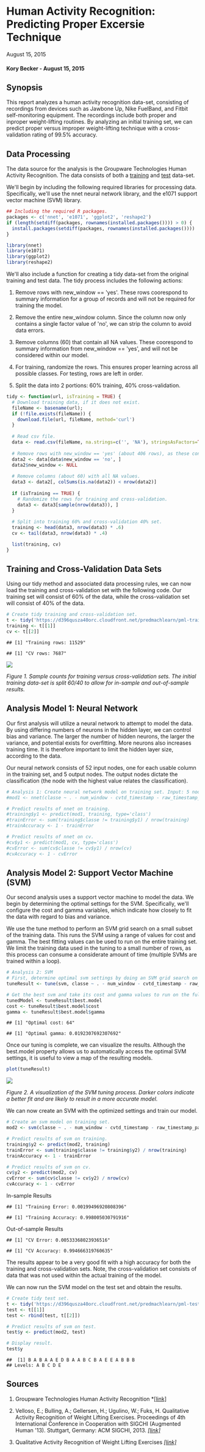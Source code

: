# Human Activity Recognition: Predicting Proper Excersie Technique
August 15, 2015  

#### Kory Becker - August 15, 2015

## Synopsis

This report analyzes a human activity recognition data-set, consisting of recordings from devices such as Jawbone Up, Nike FuelBand, and Fitbit self-monitoring equipment. The recordings include both proper and inproper weight-lifting routines. By analyzing an initial training set, we can predict proper versus improper weight-lifting technique with a cross-validation rating of 99.5% accuracy.

## Data Processing

The data source for the analysis is the Groupware Technologies Human Activity Recognition. The data consists of both a [training](https://d396qusza40orc.cloudfront.net/predmachlearn/pml-training.csv) and [test](https://d396qusza40orc.cloudfront.net/predmachlearn/pml-testing.csv) data-set.

We'll begin by including the following required libraries for processing data. Specifically, we'll use the nnet neural network library, and the e1071 support vector machine (SVM) library.


```r
## Including the required R packages.
packages <- c('nnet', 'e1071', 'ggplot2', 'reshape2')
if (length(setdiff(packages, rownames(installed.packages()))) > 0) {
  install.packages(setdiff(packages, rownames(installed.packages())))  
}

library(nnet)
library(e1071)
library(ggplot2)
library(reshape2)
```

We'll also include a function for creating a tidy data-set from the original training and test data. The tidy process includes the following actions:

1. Remove rows with new_window == 'yes'. These rows coorespond to summary information for a group of records and will not be required for training the model.

2. Remove the entire new_window column. Since the column now only contains a single factor value of 'no', we can strip the column to avoid data errors.

3. Remove columns (60) that contain all NA values. These coorespond to summary information from new_window == 'yes', and will not be considered within our model.

4. For training, randomize the rows. This ensures proper learning across all possible classes. For testing, rows are left in order.

5. Split the data into 2 portions: 60% training, 40% cross-validation.


```r
tidy <- function(url, isTraining = TRUE) {
  # Download training data, if it does not exist.
  fileName <- basename(url);
  if (!file.exists(fileName)) {
    download.file(url, fileName, method='curl')
  }
  
  # Read csv file.
  data <- read.csv(fileName, na.strings=c('', 'NA'), stringsAsFactors=TRUE)
  
  # Remove rows with new_window == 'yes' (about 406 rows), as these contain summary information.
  data2 <- data[data$new_window == 'no', ]
  data2$new_window <- NULL
  
  # Remove columns (about 60) with all NA values.
  data3 <- data2[, colSums(is.na(data2)) < nrow(data2)]
  
  if (isTraining == TRUE) {
    # Randomize the rows for training and cross-validation.
    data3 <- data3[sample(nrow(data3)), ]
  }
  
  # Split into training 60% and cross-validation 40% set.
  training <- head(data3, nrow(data3) * .6)
  cv <- tail(data3, nrow(data3) * .4)

  list(training, cv)
}
```

## Training and Cross-Validation Data Sets

Using our tidy method and associated data processing rules, we can now load the training and cross-validation set with the following code. Our training set will consist of 60% of the data, while the cross-validation set will consist of 40% of the data.


```r
# Create tidy training and cross-validation set.
t <- tidy('https://d396qusza40orc.cloudfront.net/predmachlearn/pml-training.csv')
training <- t[[1]]
cv <- t[[2]]
```


```
## [1] "Training rows: 11529"
```

```
## [1] "CV rows: 7687"
```

![](predict_files/figure-html/unnamed-chunk-4-1.png) 

*Figure 1. Sample counts for training versus cross-validation sets. The initial training data-set is split 60/40 to allow for in-sample and out-of-sample results.*

## Analysis Model 1: Neural Network

Our first analysis will utilize a neural network to attempt to model the data. By using differing numbers of neurons in the hidden layer, we can control bias and variance. The larger the number of hidden neurons, the larger the variance, and potential exists for overfitting. More neurons also increases training time. It is therefore important to limit the hidden layer size, according to the data.

Our neural network consists of 52 input nodes, one for each usable column in the training set, and 5 output nodes. The output nodes dictate the classification (the node with the highest value relates the classification).


```r
# Analysis 1: Create neural network model on training set. Input: 5 nodes, Hidden: 8 nodes, Output: 1 node.
#mod1 <- nnet(classe ~ . - num_window - cvtd_timestamp - raw_timestamp_part_1 - raw_timestamp_part_2 - user_name - X, data = training, maxit = 10000, size = 12)

# Predict results of nnet on training.
#training$y1 <- predict(mod1, training, type='class')
#trainError <- sum(training$classe != training$y1) / nrow(training)
#trainAccuracy <- 1 - trainError

# Predict results of nnet on cv.
#cv$y1 <- predict(mod1, cv, type='class')
#cvError <- sum(cv$classe != cv$y1) / nrow(cv)
#cvAccuracy <- 1 - cvError
```

## Analysis Model 2: Support Vector Machine (SVM)

Our second analysis uses a support vector machine to model the data. We begin by determining the optimal settings for the SVM. Specifically, we'll configure the cost and gamma variables, which indicate how closely to fit the data with regard to bias and variance.

We use the tune method to perform an SVM grid search on a small subset of the training data. This runs the SVM using a range of values for cost and gamma. The best fitting values can be used to run on the entire training set. We limit the training data used in the tuning to a small number of rows, as this process can consume a considerate amount of time (multiple SVMs are trained within a loop).


```r
# Analysis 2: SVM
# First, determine optimal svm settings by doing an SVM grid search on a subset of the training data (doing a grid search on the full training set would take too long). epsilon = from 0 to 1, step 0.3. cost = 2^2, 2^3 ... 2^6.
tuneResult <- tune(svm, classe ~ . - num_window - cvtd_timestamp - raw_timestamp_part_1 - raw_timestamp_part_2 - user_name - X, data = head(training, 1000), ranges = list(epsilon = seq(0,1,0.3), cost = 2^(2:6)))

# Get the best svm and take its cost and gamma values to run on the full training data set.
tunedModel <- tuneResult$best.model
cost <- tuneResult$best.model$cost
gamma <- tuneResult$best.model$gamma
```


```
## [1] "Optimal cost: 64"
```

```
## [1] "Optimal gamma: 0.0192307692307692"
```

Once our tuning is complete, we can visualize the results. Although the best.model property allows us to automatically access the optimal SVM settings, it is useful to view a map of the resulting models.


```r
plot(tuneResult)
```

![](predict_files/figure-html/unnamed-chunk-8-1.png) 

*Figure 2. A visualization of the SVM tuning process. Darker colors indicate a better fit and are likely to result in a more accurate model.*

We can now create an SVM with the optimized settings and train our model.


```r
# Create an svm model on training set.
mod2 <- svm(classe ~ . - num_window - cvtd_timestamp - raw_timestamp_part_1 - raw_timestamp_part_2 - user_name - X, training, cost = cost, gamma = gamma)

# Predict results of svm on training.
training$y2 <- predict(mod2, training)
trainError <- sum(training$classe != training$y2) / nrow(training)
trainAccuracy <- 1 - trainError

# Predict results of svm on cv.
cv$y2 <- predict(mod2, cv)
cvError <- sum(cv$classe != cv$y2) / nrow(cv)
cvAccuracy <- 1 - cvError
```

In-sample Results

```
## [1] "Training Error: 0.00199496920808396"
```

```
## [1] "Training Accuracy: 0.998005030791916"
```

Out-of-sample Results

```
## [1] "CV Error: 0.00533368023936516"
```

```
## [1] "CV Accuracy: 0.994666319760635"
```

The results appear to be a very good fit with a high accuracy for both the training and cross-validation sets. Note, the cross-validation set consists of data that was not used within the actual training of the model.

We can now run the SVM model on the test set and obtain the results.


```r
# Create tidy test set.
t <- tidy('https://d396qusza40orc.cloudfront.net/predmachlearn/pml-testing.csv', FALSE)
test <- t[[1]]
test <- rbind(test, t[[2]])

# Predict results of svm on test.
test$y <- predict(mod2, test)

# Display result.
test$y
```

```
##  [1] B A B A A E D B A A B C B A E E A B B B
## Levels: A B C D E
```



## Sources

1. Groupware Technologies Human Activity Recognition *[[link]](http://groupware.les.inf.puc-rio.br/har)

2. Velloso, E.; Bulling, A.; Gellersen, H.; Ugulino, W.; Fuks, H. Qualitative Activity Recognition of Weight Lifting Exercises. Proceedings of 4th International Conference in Cooperation with SIGCHI (Augmented Human '13). Stuttgart, Germany: ACM SIGCHI, 2013. *[[link]](http://groupware.les.inf.puc-rio.br/work.jsf?p1=11201)*

3. Qualitative Activity Recognition of Weight Lifting Exercises *[[link]](http://groupware.les.inf.puc-rio.br/public/papers/2013.Velloso.QAR-WLE.pdf)*
